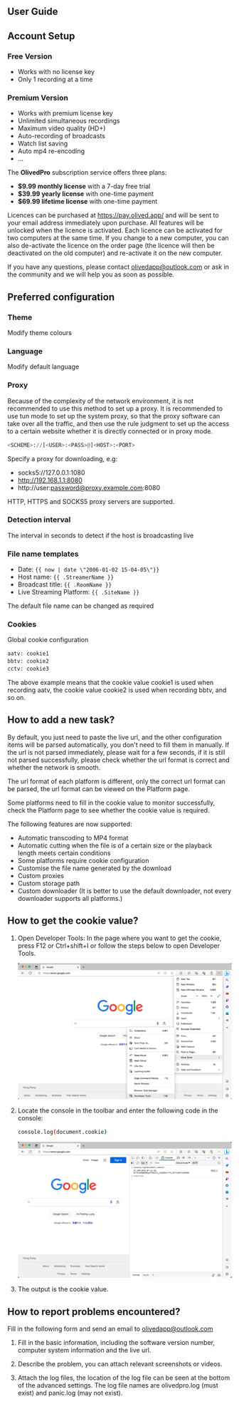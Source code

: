 ## User Guide

## Account Setup

### Free Version

- Works with no license key
- Only 1 recording at a time

### Premium Version

- Works with premium license key
- Unlimited simultaneous recordings
- Maximum video quality (HD+)
- Auto-recording of broadcasts
- Watch list saving
- Auto mp4 re-encoding
- ...

The **OlivedPro** subscription service offers three plans:

- **$9.99 monthly license** with a 7-day free trial
- **$39.99 yearly license** with one-time payment
- **$69.99 lifetime license** with one-time payment

Licences can be purchased at https://pay.olived.app/ and will be sent to your email address immediately upon purchase.
All features will be unlocked when the licence is activated. Each licence can be activated for two computers at the same time. If you change to a new computer, you can also de-activate the licence on the order page (the licence will then be deactivated on the old computer) and re-activate it on the new computer.

If you have any questions, please contact olivedapp@outlook.com or ask in the community and we will help you as soon as possible.

## Preferred configuration

### Theme

Modify theme colours

### Language

Modify default language

### Proxy

Because of the complexity of the network environment, it is not recommended to use this method to set up a proxy.
It is recommended to use tun mode to set up the system proxy, so that the proxy software can take over all the traffic, and then use the rule judgment to set up the access to a certain website whether it is directly connected or in proxy mode.

```python
<SCHEME>://[<USER>:<PASS>@]<HOST>:<PORT>
```

Specify a proxy for downloading, e.g:

- socks5://127.0.0.1:1080
- http://192.168.1.1:8080
- http://user:password@proxy.example.com:8080

HTTP, HTTPS and SOCKS5 proxy servers are supported.

### Detection interval

The interval in seconds to detect if the host is broadcasting live

### File name templates

- Date: `{{ now | date \"2006-01-02 15-04-05\"}}`
- Host name: `{{ .StreamerName }}`
- Broadcast title: `{{ .RoomName }}`
- Live Streaming Platform: `{{ .SiteName }}`

The default file name can be changed as required

### Cookies

Global cookie configuration

```sh
aatv: cookie1
bbtv: cookie2
cctv: cookie3
```

The above example means that the cookie value cookie1 is used when recording aatv, the cookie value cookie2 is used when recording bbtv, and so on.

## How to add a new task?

By default, you just need to paste the live url, and the other configuration items will be parsed automatically, you don't need to fill them in manually. If the url is not parsed immediately, please wait for a few seconds, if it is still not parsed successfully, please check whether the url format is correct and whether the network is smooth.

The url format of each platform is different, only the correct url format can be parsed, the url format can be viewed on the Platform page.

Some platforms need to fill in the cookie value to monitor successfully, check the Platform page to see whether the cookie value is required.

The following features are now supported:

- Automatic transcoding to MP4 format
- Automatic cutting when the file is of a certain size or the playback length meets certain conditions
- Some platforms require cookie configuration
- Customise the file name generated by the download
- Custom proxies
- Custom storage path
- Custom downloader (It is better to use the default downloader, not every downloader supports all platforms.)

## How to get the cookie value?

1. Open Developer Tools: In the page where you want to get the cookie, press F12 or Ctrl+shift+I or follow the steps below to open Developer Tools.

   ![image](/img/guide/en/1.png)

2. Locate the console in the toolbar and enter the following code in the console:

	```sh
	console.log(document.cookie)
	```

   ![image](/img/guide/en/2.png)

3. The output is the cookie value.

## How to report problems encountered?

Fill in the following form and send an email to olivedapp@outlook.com

1. Fill in the basic information, including the software version number, computer system information and the live url.

2. Describe the problem, you can attach relevant screenshots or videos.

3. Attach the log files, the location of the log file can be seen at the bottom of the advanced settings. The log file names are olivedpro.log (must exist) and panic.log (may not exist).